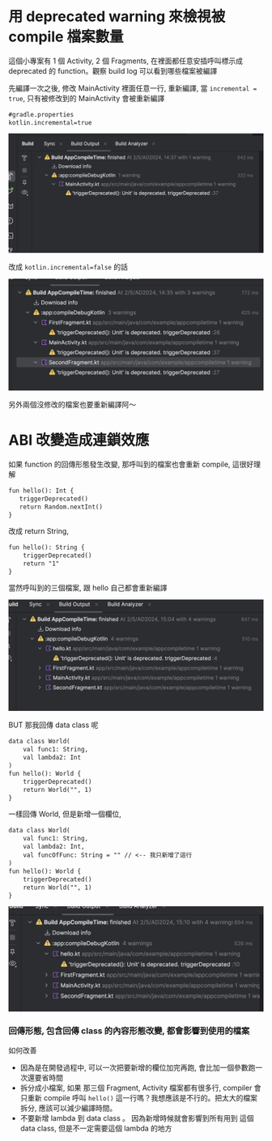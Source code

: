 # 用 deprecated warning 來檢視被 compile 檔案數量
這個小專案有 1 個 Activity, 2 個 Fragments, 在裡面都任意安插呼叫標示成 deprecated 的 function。觀察 build log 可以看到哪些檔案被編譯

先編譯一次之後, 修改 MainActivity 裡面任意一行, 重新編譯, 當 `incremental = true`, 只有被修改到的 MainActivity 會被重新編譯

```
#gradle.properties
kotlin.incremental=true
```

![](incremental-true.jpg)

改成 `kotlin.incremental=false` 的話

![](incremental-false.jpg)

另外兩個沒修改的檔案也要重新編譯阿～

# ABI 改變造成連鎖效應

如果 function 的回傳形態發生改變, 那呼叫到的檔案也會重新 compile, 這很好理解

```
fun hello(): Int {
   triggerDeprecated()
   return Random.nextInt()
}

```

改成 return String, 

```
fun hello(): String {
    triggerDeprecated()
    return "1"
}
```
當然呼叫到的三個檔案, 跟 hello 自己都會重新編譯

![](incr-change-signature.jpg)


BUT
那我回傳 data class 呢

```
data class World(
    val func1: String,
    val lambda2: Int
)
fun hello(): World {
    triggerDeprecated()
    return World("", 1)
}
```

一樣回傳 World, 但是新增一個欄位, 

```
data class World(
    val func1: String,
    val lambda2: Int,
    val funcOfFunc: String = "" // <-- 我只新增了這行
)
fun hello(): World {
    triggerDeprecated()
    return World("", 1)
}
```
![](incr-change-data-class.jpg)

### 回傳形態, 包含回傳 class 的內容形態改變, 都會影響到使用的檔案

如何改善

* 因為是在開發過程中, 可以一次把要新增的欄位加完再跑, 會比加一個參數跑一次還要省時間
* 拆分成小檔案, 如果 那三個 Fragment, Activity 檔案都有很多行, compiler 會只重新 compile 呼叫 `hello()` 這一行嗎？我想應該是不行的。把太大的檔案拆分, 應該可以減少編譯時間。
* 不要新增 lambda 到 data class 。 因為新增時候就會影響到所有用到 這個 data class, 但是不一定需要這個 lambda 的地方

